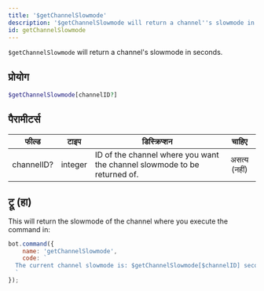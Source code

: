 ```yaml
---
title: '$getChannelSlowmode'
description: '$getChannelSlowmode will return a channel''s slowmode in seconds.'
id: getChannelSlowmode
---
```


`$getChannelSlowmode` will return a channel's slowmode in seconds.

## प्रोयोग

```php
$getChannelSlowmode[channelID?]
```

## पैरामीटर्स

| फील्ड      | टाइप    | डिस्क्रिप्शन                                                             |    चाहिए     |
| ---------- | ------- | ------------------------------------------------------------------------ |:------------:|
| channelID? | integer | ID of the channel where you want the channel slowmode to be returned of. | असत्य (नहीं) |

## ट्रू (हा)

This will return the slowmode of the channel where you execute the command in:

```javascript
bot.command({
    name: 'getChannelSlowmode',
    code: `
  The current channel slowmode is: $getChannelSlowmode[$channelID] seconds!
  `
});
```